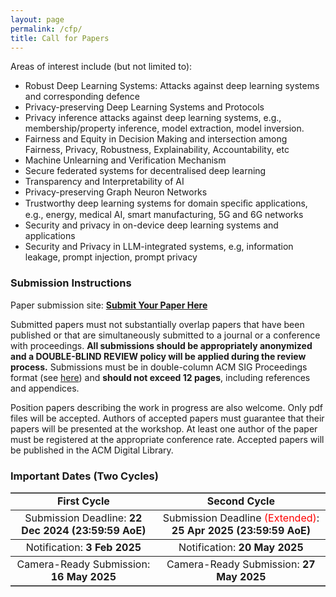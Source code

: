 ```yaml
---
layout: page
permalink: /cfp/
title: Call for Papers
---
```


Areas of interest include (but not limited to):

* Robust Deep Learning Systems: Attacks against deep learning systems and corresponding defence
* Privacy-preserving Deep Learning Systems and Protocols
* Privacy inference attacks against deep learning systems, e.g., membership/property inference, model extraction, model inversion.
* Fairness and Equity in Decision Making and intersection among Fairness, Privacy, Robustness, Explainability, Accountability, etc
* Machine Unlearning and Verification Mechanism
* Secure federated systems for decentralised deep learning
* Transparency and Interpretability of AI
* Privacy-preserving Graph Neuron Networks
* Trustworthy deep learning systems for domain speciﬁc applications, e.g., energy, medical AI, smart manufacturing, 5G and 6G networks
* Security and privacy in on-device deep learning systems and applications
* Security and Privacy in LLM-integrated systems, e.g, information leakage, prompt injection, prompt privacy

### **Submission Instructions**

Paper submission site: **[Submit Your Paper Here](https://sectl25cycle2.hotcrp.com/)**

Submitted papers must not substantially overlap papers that have been published or that are simultaneously submitted to a journal or a conference with proceedings. **All submissions should be appropriately anonymized and a DOUBLE-BLIND REVIEW policy will be applied during the review process.** Submissions must be in double-column ACM SIG Proceedings format (see [here](https://www.acm.org/publications/proceedings-template)) and **should not exceed 12 pages**, including references and appendices.

Position papers describing the work in progress are also welcome. Only pdf files will be accepted. Authors of accepted papers must guarantee that their papers will be presented at the workshop. At least one author of the paper must be registered at the appropriate conference rate. Accepted papers will be published in the ACM Digital Library.

### **Important Dates (Two Cycles)**

<table border=1 frame=hsides rules=rows>
    <tr style="text-align: center;">
        <td><strong class="h4">First Cycle</strong></td>
        <td style="vertical-align: middle"><strong class="h4">Second Cycle</strong></td>
    </tr>
    <tr style="text-align: center;">
        <td>Submission Deadline: <strong>22 Dec 2024 (23:59:59 AoE)</strong></td>
        <td>Submission Deadline <span style="color: red">(Extended)</span>: <strong>25 Apr 2025 (23:59:59 AoE)</strong></td>
    </tr>
    <tr style="text-align: center;">
        <td>Notification: <strong>3 Feb 2025</strong></td>
        <td>Notification: <strong>20 May 2025</strong></td>
    </tr>
    <tr style="text-align: center;">
        <td col>Camera-Ready Submission: <strong>16 May 2025</strong></td>
        <td>Camera-Ready Submission: <strong>27 May 2025</strong></td>
    </tr>
</table>